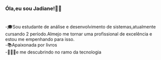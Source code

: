 ### Óla,eu sou Jadiane!👋🙂
#

-🎓Sou estudante de análise e desenvolvimento de sistemas,atualmente cursando 2 período.Almejo me tornar uma profissional de excelência e estou me empenhando para isso.
<br>-📚Apaixonada por livros 
<br>-👩🏻‍💻e me descubrindo no ramo da tecnologia



<!--
**JadianeMiranda/JadianeMiranda** is a ✨ _special_ ✨ repository because its `README.md` (this file) appears on your GitHub profile.

Here are some ideas to get you started:

- 🔭 I’m currently working on ...
- 🌱 I’m currently learning ...
- 👯 I’m looking to collaborate on ...
- 🤔 I’m looking for help with ...
- 💬 Ask me about ...
- 📫 How to reach me: ...
- 😄 Pronouns: ...
- ⚡ Fun fact: ...
-->
